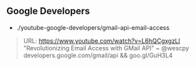## Google Developers

* ./youtube-google-developers/gmail-api-email-access
> URL: https://www.youtube.com/watch?v=L6hQCgxgzLI
> "Revolutionizing Email Access with GMail API" ~ @wescpy
> developers.google.com/gmail/api && goo.gl/GuH3L4

